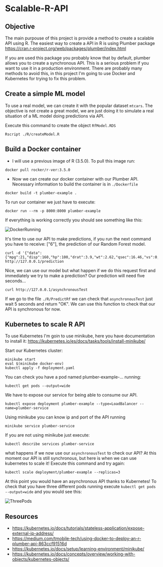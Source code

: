 # Scalable-R-API

## Objective

The main purpouse of this project is provide a method to create a scalable API using R. The easiest way to create a API in R is using Plumber package <https://cran.r-project.org/web/packages/plumber/index.html>

If you are used this package you probably know that by default, plumber allows you to create a synchronous API. This is a serious problem if you want to use it in a production environment. There are probably many methods to avoid this, in this project I'm going to use Docker and Kubernetes for trying to fix this problem.


## Create a simple ML model

To use a real model, we can create it with the popular dataset ```mtcars```. The objective is not create a great model, we are just doing it to simulate a real situation of a ML model doing predictions via API.

Execute this command to create the object ```RfModel.RDS```

```
Rscript ./R/createModel.R
```

## Build a Docker container 

- I will use a previous image of R (3.5.0). To pull this image run:

```
docker pull rocker/r-ver:3.5.0
```

- Now we can create our docker container with our Plumber API. Necessary information to build the container is in 
```./Dockerfile```
```
docker build -t plumber-example .
```

To run our container we just have to execute:

```
docker run --rm -p 8000:8000 plumber-example
```

If everything is working correctly you should see something like this:

![DockerRunning](https://github.com/j-buitrago/Scalable-R-API/blob/master/images/DockerRunning.png)


It's time to use our API to make predictions, if you run the next command you have to receive: ["6"], the prediction of our Random Forest model.

```
curl -d '{"data":{"mpg":21,"disp":160,"hp":100,"drat":3.9,"wt":2.62,"qsec":16.46,"vs":0,"am":1,"gear":4,"carb":4}}' http://127.0.0.1/prediction
```
Nice, we can use our model but what happen if we do this request first and immediately we try to make a prediction? Our prediction will need five seconds...

```
curl http://127.0.0.1/asynchronousTest
```

If we go to the file ```./R/PredictRf``` we can check that ```asynchronousTest``` just wait 5 seconds and return "OK".
We can use this function to check that our API is synchronous for now.

## Kubernetes to scale R API

To use Kubernetes I'm goin to use minikube, here you have documentation to install it: https://kubernetes.io/es/docs/tasks/tools/install-minikube/

Start our Kubernetes cluster:

```
minikube start
eval $(minikube docker-env)
kubectl apply -f deployment.yaml
```
You can check you have a pod named plumber-example-... running:

```
kubectl get pods --output=wide
```

We have to expose our service for being able to consume our API.

```
kubectl expose deployment plumber-example --type=LoadBalancer --name=plumber-service
```

Using minikube you can know ip and port of the API running

```
minikube service plumber-service
```

If you are not using minikube just execute:

```
kubectl describe services plumber-service
```

what happens if we now use our ```asynchronousTest``` to check our API? At this moment our API is still synchronous, but here is when we can use kubernetes to scale it! Execute this command and try again:

```
kubectl scale deployment/plumber-example --replicas=3
```

At this point you would have an asynchronous API thanks to Kubernetes! To check that you have three different pods running execute ```kubectl get pods --output=wide``` and you would see this:

![ThreePods](https://github.com/j-buitrago/Scalable-R-API/blob/master/images/ThreePods.png)


## Resources

- https://kubernetes.io/docs/tutorials/stateless-application/expose-external-ip-address/
- https://medium.com/tmobile-tech/using-docker-to-deploy-an-r-plumber-api-863ccf91516d
- https://kubernetes.io/docs/setup/learning-environment/minikube/
- https://kubernetes.io/docs/concepts/overview/working-with-objects/kubernetes-objects/

